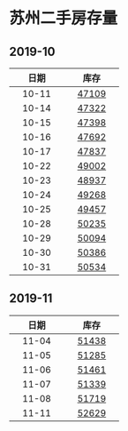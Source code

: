 # 苏州二手房存量   
## 2019-10

| &nbsp;&nbsp;&nbsp;&nbsp;&nbsp;&nbsp;日期&nbsp;&nbsp;&nbsp;&nbsp;&nbsp;&nbsp; | &nbsp;&nbsp;&nbsp;&nbsp;&nbsp;&nbsp;库存&nbsp;&nbsp;&nbsp;&nbsp;&nbsp;&nbsp; |
| :-: | :-: |
| 10-11 | [47109](Suzhou_Stock.md) |
| 10-14 | [47322](Suzhou_Stock.md) |
| 10-15 | [47398](Suzhou_Stock.md) |
| 10-16 | [47692](Suzhou_Stock.md) |
| 10-17 | [47837](Suzhou_Stock.md) |
| 10-22 | [49002](Suzhou_Stock.md) |
| 10-23 | [48937](Suzhou_Stock.md) |
| 10-24 | [49268](Suzhou_Stock.md) |
| 10-25 | [49457](Suzhou_Stock.md) |
| 10-28 | [50235](Suzhou_Stock.md) |
| 10-29 | [50094](Suzhou_Stock.md) |
| 10-30 | [50386](Suzhou_Stock.md) |
| 10-31 | [50534](Suzhou_Stock.md) |

## 2019-11

| &nbsp;&nbsp;&nbsp;&nbsp;&nbsp;&nbsp;日期&nbsp;&nbsp;&nbsp;&nbsp;&nbsp;&nbsp; | &nbsp;&nbsp;&nbsp;&nbsp;&nbsp;&nbsp;库存&nbsp;&nbsp;&nbsp;&nbsp;&nbsp;&nbsp; |
| :-: | :-: |
| 11-04 | [51438](Suzhou_Stock.md) |
| 11-05 | [51285](Suzhou_Stock.md) |
| 11-06 | [51461](Suzhou_Stock.md) |
| 11-07 | [51339](Suzhou_Stock.md) |
| 11-08 | [51719](Suzhou_Stock.md) |
| 11-11 | [52629](Suzhou_Stock.md) |
